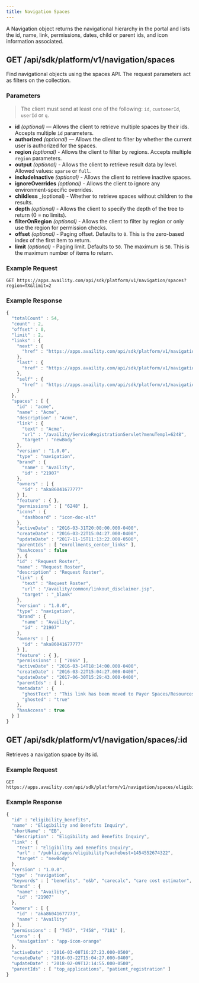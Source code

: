 ```yaml
---
title: Navigation Spaces
---
```


A Navigation object returns the navigational hierarchy in the portal and lists the id, name, link, permissions, dates, child or parent ids, and icon information associated.

## GET /api/sdk/platform/v1/navigation/spaces

Find navigational objects using the spaces API. The request parameters act as filters on the collection.

### Parameters

> The client must send at least one of the following: `id`, `customerId`, `userId` or `q`.

-   **id** _(optional)_ — Allows the client to retrieve multiple spaces by their ids. Accepts multiple `id` parameters.
-   **authorized** _(optional)_ — Allows the client to filter by whether the current user is authorized for the spaces.
-   **region** _(optional)_ - Allows the client to filter by regions. Accepts multiple `region` parameters.
-   **output** _(optional)_ - Allows the client to retrieve result data by level. Allowed values: `sparse` or `full`.
-   **includeInactive** _(optional)_ - Allows the client to retrieve inactive spaces.
-   **ignoreOverrides** _(optional)_ - Allows the client to ignore any environment-specific overrides.
-   **childless** \_(optional) - Whether to retrieve spaces without children to the results.
-   **depth** _(optional)_ - Allows the client to specify the depth of the tree to return (0 = no limits).
-   **filterOnRegion** _(optional)_ - Allows the client to filter by region or only use the region for permission checks.
-   **offset** _(optional)_ - Paging offset. Defaults to `0`. This is the zero-based index of the first item to return.
-   **limit** _(optional)_ - Paging limit. Defaults to `50`. The maximum is `50`. This is the maximum number of items to return.

### Example Request

```
GET https://apps.availity.com/api/sdk/platform/v1/navigation/spaces?region=TX&limit=2
```

### Example Response

```javascript
{
  "totalCount" : 54,
  "count" : 2,
  "offset" : 0,
  "limit" : 2,
  "links" : {
    "next" : {
      "href" : "https://apps.availity.com/api/sdk/platform/v1/navigation/spaces?region=TX&limit=2&offset=2"
    },
    "last" : {
      "href" : "https://apps.availity.com/api/sdk/platform/v1/navigation/spaces?region=TX&limit=2&offset=53"
    },
    "self" : {
      "href" : "https://apps.availity.com/api/sdk/platform/v1/navigation/spaces?region=TX&limit=2"
    }
  },
  "spaces" : [ {
    "id" : "acme",
    "name" : "Acme",
    "description" : "Acme",
    "link" : {
      "text" : "Acme",
      "url" : "/availity/ServiceRegistrationServlet?menuTempl=6248",
      "target" : "newBody"
    },
    "version" : "1.0.0",
    "type" : "navigation",
    "brand" : {
      "name" : "Availity",
      "id" : "21907"
    },
    "owners" : [ {
      "id" : "aka86041677777"
    } ],
    "feature" : { },
    "permissions" : [ "6248" ],
    "icons" : {
      "dashboard" : "icon-doc-alt"
    },
    "activeDate" : "2016-03-31T20:08:00.000-0400",
    "createDate" : "2016-03-22T15:04:27.000-0400",
    "updateDate" : "2017-11-15T11:13:22.000-0500",
    "parentIds" : [ "enrollments_center_links" ],
    "hasAccess" : false
    }, {
    "id" : "Request Roster",
    "name" : "Request Roster",
    "description" : "Request Roster",
    "link" : {
      "text" : "Request Roster",
      "url" : "/availity/common/linkout_disclaimer.jsp",
      "target" : "_blank"
    },
    "version" : "1.0.0",
    "type" : "navigation",
    "brand" : {
      "name" : "Availity",
      "id" : "21907"
    },
    "owners" : [ {
      "id" : "aka86041677777"
    } ],
    "feature" : { },
    "permissions" : [ "7065" ],
    "activeDate" : "2016-03-14T18:14:00.000-0400",
    "createDate" : "2016-03-22T15:04:27.000-0400",
    "updateDate" : "2017-06-30T15:29:43.000-0400",
    "parentIds" : [ ],
    "metadata" : {
      "ghostText" : "This link has been moved to Payer Spaces/Resources.",
      "ghosted" : "true"
    },
    "hasAccess" : true
  } ]
}
```

## GET /api/sdk/platform/v1/navigation/spaces/:id

Retrieves a navigation space by its id.

### Example Request

    GET https://apps.availity.com/api/sdk/platform/v1/navigation/spaces/eligibility_benefits

### Example Response

```javascript
{
  "id" : "eligibility_benefits",
  "name" : "Eligibility and Benefits Inquiry",
  "shortName" : "EB",
   "description" : "Eligibility and Benefits Inquiry",
  "link" : {
    "text" : "Eligibility and Benefits Inquiry",
    "url" : "/public/apps/eligibility?cachebust=1454552674322",
    "target" : "newBody"
  },
  "version" : "1.0.0",
  "type" : "navigation",
  "keywords" : [ "benefits", "e&b", "carecalc", "care cost estimator", "inquiry", "patient", "service", "eligibility", "270", "copay", "benefit", "care calc" ],
  "brand" : {
    "name" : "Availity",
    "id" : "21907"
  },
  "owners" : [ {
    "id" : "aka86041677773",
    "name" : "Availity"
  } ],
  "permissions" : [ "7457", "7458", "7181" ],
  "icons" : {
    "navigation" : "app-icon-orange"
  },
  "activeDate" : "2016-03-08T16:27:23.000-0500",
  "createDate" : "2016-03-22T15:04:27.000-0400",
  "updateDate" : "2018-02-09T12:14:55.000-0500",
  "parentIds" : [ "top_applications", "patient_registration" ]
}
```
